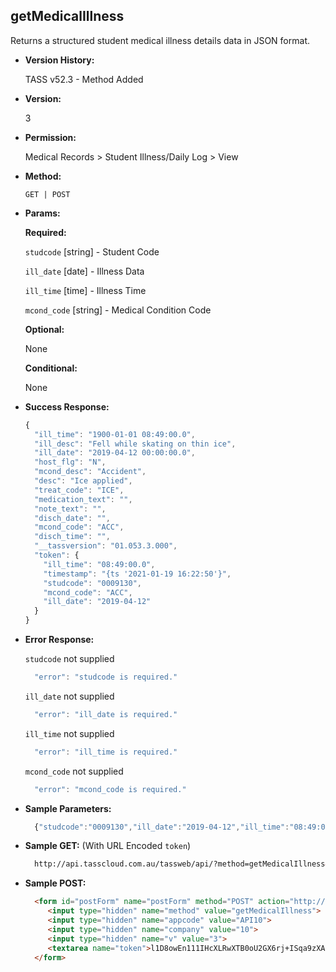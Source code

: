 **getMedicalIllness**
----
  Returns a structured student medical illness details data in JSON format.
  
* **Version History:**

  TASS v52.3 - Method Added

* **Version:**

  3

* **Permission:**

  Medical Records > Student Illness/Daily Log > View

* **Method:**

  `GET | POST`
  
*  **Params:**

   **Required:**
 
    `studcode` [string] - Student Code

    `ill_date` [date] - Illness Data

    `ill_time` [time] - Illness Time

    `mcond_code` [string] - Medical Condition Code

   **Optional:**

   None

   **Conditional:**

   None

* **Success Response:**

    ```javascript
    {
      "ill_time": "1900-01-01 08:49:00.0",
      "ill_desc": "Fell while skating on thin ice",
      "ill_date": "2019-04-12 00:00:00.0",
      "host_flg": "N",
      "mcond_desc": "Accident",
      "desc": "Ice applied",
      "treat_code": "ICE",
      "medication_text": "",
      "note_text": "",
      "disch_date": "",
      "mcond_code": "ACC",
      "disch_time": "",
      "__tassversion": "01.053.3.000",
      "token": {
        "ill_time": "08:49:00.0",
        "timestamp": "{ts '2021-01-19 16:22:50'}",
        "studcode": "0009130",
        "mcond_code": "ACC",
        "ill_date": "2019-04-12"
      }
    }
    ```
 
* **Error Response:**

    `studcode` not supplied
    ```javascript
      "error": "studcode is required."
    ```

    `ill_date` not supplied
    ```javascript
      "error": "ill_date is required."
    ```

    `ill_time` not supplied
    ```javascript
      "error": "ill_time is required."
    ```

    `mcond_code` not supplied
    ```javascript
      "error": "mcond_code is required."
    ```

* **Sample Parameters:**

  ```javascript
    {"studcode":"0009130","ill_date":"2019-04-12","ill_time":"08:49:00.0","mcond_code": "ACC"}
  ```

* **Sample GET:** (With URL Encoded `token`)

  ```HTML
    http://api.tasscloud.com.au/tassweb/api/?method=getMedicalIllness&appcode=API10&company=10&v=3&token=l1D8owEn111IHcXLRwXTB0oU2GX6rj%2BISqa9zXA8We3J3mwgjW5pdUvFK3%2FIZ4mJ4bMyfKTmEoup%2B3tTE9GeLQ%3D%3D
  ```
  
* **Sample POST:**

  ```HTML
    <form id="postForm" name="postForm" method="POST" action="http://api.tasscloud.com.au/tassweb/api/">
       <input type="hidden" name="method" value="getMedicalIllness">
       <input type="hidden" name="appcode" value="API10">
       <input type="hidden" name="company" value="10">
       <input type="hidden" name="v" value="3">
       <textarea name="token">l1D8owEn111IHcXLRwXTB0oU2GX6rj+ISqa9zXA8We3J3mwgjW5pdUvFK3/IZ4mJ4bMyfKTmEoup+3tTE9GeLQ==</textarea>
    </form>
  ```
